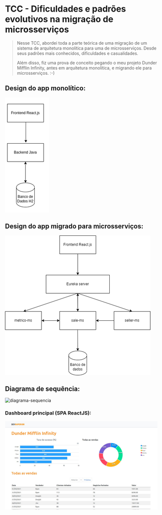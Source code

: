# TCC - Dificuldades e padrões evolutivos na migração de microsserviços
> Nesse TCC, abordei toda a parte teórica de uma migração de um sistema de arquitetura monolítica para uma de microsserviços. Desde seus padrões mais conhecidos, dificuldades e casualidades.
> 
> Além disso, fiz uma prova de conceito pegando o meu projeto Dunder Mifflin Infinity, antes em arquitetura monolítica, e migrando ele para microsserviços. :-)
## Design do app monolítico:
![app-monolitico](app-monolitico.png)

## Design do app migrado para microsserviços:
![app-ms](app-ms.png)

## Diagrama de sequência:
![diagrama-sequencia](sequence-diagram.png)

### Dashboard principal (SPA ReactJS):
![dashboard](dashboard.png)
